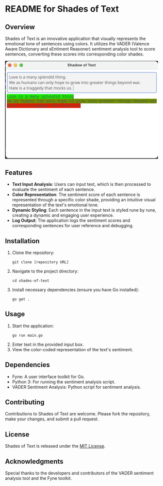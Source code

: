 # README for Shades of Text

## Overview
Shades of Text is an innovative application that visually represents the emotional
tone of sentences using colors. It utilizes the VADER (Valence Aware Dictionary
and sEntiment Reasoner) sentiment analysis tool to score sentences, converting
these scores into corresponding color shades.

![Logo](./assets/screenshot.png)

## Features
- **Text Input Analysis**: Users can input text, which is then processed to
evaluate the sentiment of each sentence.
- **Color Representation**: The sentiment score of each sentence is represented
through a specific color shade, providing an intuitive visual representation
of the text's emotional tone.
- **Dynamic Styling**: Each sentence in the input text is styled rune by rune,
creating a dynamic and engaging user experience.
- **Log Output**: The application logs the sentiment scores and corresponding
sentences for user reference and debugging.

## Installation
1. Clone the repository:
   ```
   git clone [repository URL]
   ```
2. Navigate to the project directory:
   ```
   cd shades-of-text
   ```
3. Install necessary dependencies (ensure you have Go installed):
   ```
   go get .
   ```

## Usage
1. Start the application:
   ```
   go run main.go
   ```
2. Enter text in the provided input box.
3. View the color-coded representation of the text's sentiment.

## Dependencies
- Fyne: A user interface toolkit for Go.
- Python 3: For running the sentiment analysis script.
- VADER Sentiment Analysis: Python script for sentiment analysis.

## Contributing
Contributions to Shades of Text are welcome. Please fork the repository, make
your changes, and submit a pull request.

## License
Shades of Text is released under the [MIT License](LICENSE).

## Acknowledgments
Special thanks to the developers and contributors of the VADER sentiment analysis
tool and the Fyne toolkit.
